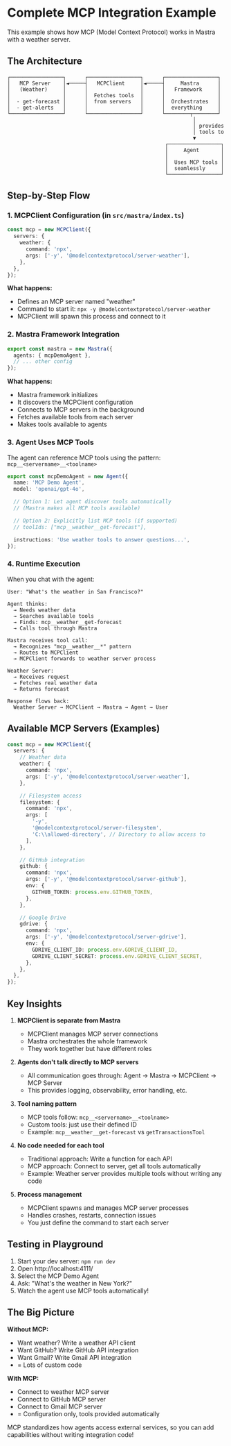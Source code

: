 # Complete MCP Integration Example

This example shows how MCP (Model Context Protocol) works in Mastra with a weather server.

## The Architecture

```
┌─────────────────┐      ┌─────────────────┐      ┌─────────────────┐
│   MCP Server    │◄─────┤   MCPClient     │◄─────┤     Mastra      │
│   (Weather)     │      │                 │      │   Framework     │
│                 │      │  Fetches tools  │      │                 │
│  - get-forecast │      │  from servers   │      │  Orchestrates   │
│  - get-alerts   │      │                 │      │  everything     │
└─────────────────┘      └─────────────────┘      └────────┬────────┘
                                                            │
                                                            │ provides
                                                            │ tools to
                                                            ▼
                                                   ┌─────────────────┐
                                                   │     Agent       │
                                                   │                 │
                                                   │  Uses MCP tools │
                                                   │  seamlessly     │
                                                   └─────────────────┘
```

## Step-by-Step Flow

### 1. MCPClient Configuration (in `src/mastra/index.ts`)

```typescript
const mcp = new MCPClient({
  servers: {
    weather: {
      command: 'npx',
      args: ['-y', '@modelcontextprotocol/server-weather'],
    },
  },
});
```

**What happens:**

- Defines an MCP server named "weather"
- Command to start it: `npx -y @modelcontextprotocol/server-weather`
- MCPClient will spawn this process and connect to it

### 2. Mastra Framework Integration

```typescript
export const mastra = new Mastra({
  agents: { mcpDemoAgent },
  // ... other config
});
```

**What happens:**

- Mastra framework initializes
- It discovers the MCPClient configuration
- Connects to MCP servers in the background
- Fetches available tools from each server
- Makes tools available to agents

### 3. Agent Uses MCP Tools

The agent can reference MCP tools using the pattern: `mcp__<servername>__<toolname>`

```typescript
export const mcpDemoAgent = new Agent({
  name: 'MCP Demo Agent',
  model: 'openai/gpt-4o',

  // Option 1: Let agent discover tools automatically
  // (Mastra makes all MCP tools available)

  // Option 2: Explicitly list MCP tools (if supported)
  // toolIds: ["mcp__weather__get-forecast"],

  instructions: 'Use weather tools to answer questions...',
});
```

### 4. Runtime Execution

When you chat with the agent:

```
User: "What's the weather in San Francisco?"

Agent thinks:
  → Needs weather data
  → Searches available tools
  → Finds: mcp__weather__get-forecast
  → Calls tool through Mastra

Mastra receives tool call:
  → Recognizes "mcp__weather__*" pattern
  → Routes to MCPClient
  → MCPClient forwards to weather server process

Weather Server:
  → Receives request
  → Fetches real weather data
  → Returns forecast

Response flows back:
  Weather Server → MCPClient → Mastra → Agent → User
```

## Available MCP Servers (Examples)

```typescript
const mcp = new MCPClient({
  servers: {
    // Weather data
    weather: {
      command: 'npx',
      args: ['-y', '@modelcontextprotocol/server-weather'],
    },

    // Filesystem access
    filesystem: {
      command: 'npx',
      args: [
        '-y',
        '@modelcontextprotocol/server-filesystem',
        'C:\\allowed-directory', // Directory to allow access to
      ],
    },

    // GitHub integration
    github: {
      command: 'npx',
      args: ['-y', '@modelcontextprotocol/server-github'],
      env: {
        GITHUB_TOKEN: process.env.GITHUB_TOKEN,
      },
    },

    // Google Drive
    gdrive: {
      command: 'npx',
      args: ['-y', '@modelcontextprotocol/server-gdrive'],
      env: {
        GDRIVE_CLIENT_ID: process.env.GDRIVE_CLIENT_ID,
        GDRIVE_CLIENT_SECRET: process.env.GDRIVE_CLIENT_SECRET,
      },
    },
  },
});
```

## Key Insights

1. **MCPClient is separate from Mastra**
   - MCPClient manages MCP server connections
   - Mastra orchestrates the whole framework
   - They work together but have different roles

2. **Agents don't talk directly to MCP servers**
   - All communication goes through: Agent → Mastra → MCPClient → MCP Server
   - This provides logging, observability, error handling, etc.

3. **Tool naming pattern**
   - MCP tools follow: `mcp__<servername>__<toolname>`
   - Custom tools: just use their defined ID
   - Example: `mcp__weather__get-forecast` vs `getTransactionsTool`

4. **No code needed for each tool**
   - Traditional approach: Write a function for each API
   - MCP approach: Connect to server, get all tools automatically
   - Example: Weather server provides multiple tools without writing any code

5. **Process management**
   - MCPClient spawns and manages MCP server processes
   - Handles crashes, restarts, connection issues
   - You just define the command to start each server

## Testing in Playground

1. Start your dev server: `npm run dev`
2. Open http://localhost:4111/
3. Select the MCP Demo Agent
4. Ask: "What's the weather in New York?"
5. Watch the agent use MCP tools automatically!

## The Big Picture

**Without MCP:**

- Want weather? Write a weather API client
- Want GitHub? Write GitHub API integration
- Want Gmail? Write Gmail API integration
- = Lots of custom code

**With MCP:**

- Connect to weather MCP server
- Connect to GitHub MCP server
- Connect to Gmail MCP server
- = Configuration only, tools provided automatically

MCP standardizes how agents access external services, so you can add capabilities without writing integration code!
